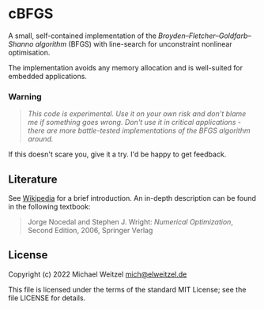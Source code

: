 # cBFGS

A small, self-contained implementation of the *Broyden–Fletcher–Goldfarb–Shanno
algorithm* (BFGS) with line-search for unconstraint nonlinear optimisation.

The implementation avoids any memory allocation and is well-suited for
embedded applications.

### Warning

> *This code is experimental. Use it on your own risk and don't blame me if
> something goes wrong. Don't use it in critical applications - there are more
> battle-tested implementations of the BFGS algorithm around.*

If this doesn't scare you, give it a try. I'd be happy to get feedback.

## Literature

See [Wikipedia](https://en.wikipedia.org/wiki/Broyden%E2%80%93Fletcher%E2%80%93Goldfarb%E2%80%93Shanno_algorithm)
for a brief introduction. An in-depth description can be found in the following
textbook:

> Jorge Nocedal and Stephen J. Wright: *Numerical Optimization*, Second
> Edition, 2006, Springer Verlag

## License

Copyright (c) 2022 Michael Weitzel <mich@elweitzel.de>

This file is licensed under the terms of the standard MIT License; see the
file LICENSE for details.

